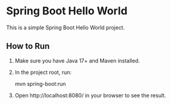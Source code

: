 # Spring Boot Hello World

This is a simple Spring Boot Hello World project.

## How to Run

1. Make sure you have Java 17+ and Maven installed.
2. In the project root, run:

   mvn spring-boot:run

3. Open http://localhost:8080/ in your browser to see the result.
